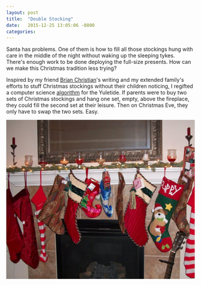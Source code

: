 ```yaml
---
layout: post
title:  "Double Stocking"
date:   2015-12-25 13:05:06 -0800
categories:
---
```


Santa has problems. One of them is how to fill all those stockings hung
with care in the middle of the night without waking up the sleeping
tykes. There's enough work to be done deploying the full-size presents.
How can we make this Christmas tradition less trying?

Inspired by my friend [Brian Christian](http://brian-christian.com/)'s writing
and my extended family's efforts to stuff Christmas stockings without their
children noticing, I regifted a computer science
[algorithm](https://en.wikipedia.org/wiki/Multiple_buffering) for the Yuletide.
If parents were to buy two sets of Christmas stockings and hang
one set, empty, above the fireplace, they could fill the second set at their
leisure. Then on Christmas Eve, they only have to swap the two sets. Easy.

![Stockings](/assets/double-stocking.jpg)
